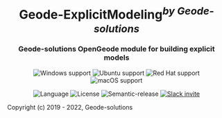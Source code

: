 <h1 align="center">Geode-ExplicitModeling<sup><i>by Geode-solutions</i></sup></h1>
<h3 align="center">Geode-solutions OpenGeode module for building explicit models</h3>


<p align="center">
  <img src="https://img.shields.io/static/v1?label=Windows&logo=windows&logoColor=white&message=support&color=success" alt="Windows support">
  <img src="https://img.shields.io/static/v1?label=Ubuntu&logo=Ubuntu&logoColor=white&message=support&color=success" alt="Ubuntu support">
  <img src="https://img.shields.io/static/v1?label=Red%20Hat&logo=Red-Hat&logoColor=white&message=support&color=success" alt="Red Hat support">
  <img src="https://img.shields.io/static/v1?label=macOS&logo=apple&logoColor=white&message=support&color=success" alt="macOS support">
</p>

<p align="center">
  <img src="https://img.shields.io/badge/C%2B%2B-11-blue.svg" alt="Language">
  <img src="https://img.shields.io/badge/license-MIT-blue.svg" alt="License">
  <img src="https://img.shields.io/badge/%20%20%F0%9F%93%A6%F0%9F%9A%80-semantic--release-e10079.svg" alt="Semantic-release">
  <a href="https://slackin-opengeode.herokuapp.com">
    <img src="https://slackin-opengeode.herokuapp.com/badge.svg" alt="Slack invite">
  </a>

Copyright (c) 2019 - 2022, Geode-solutions
